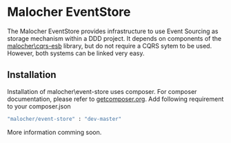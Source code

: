 Malocher EventStore
===================
The Malocher EventStore provides infrastructure to use Event Sourcing as storage mechanism within a DDD project.
It depends on components of the [malocher\cqrs-esb](https://github.com/malocher/cqrs-esb) library, 
but do not require a CQRS sytem to be used. However, both systems can be linked very easy.

## Installation

Installation of malocher\event-store uses composer. For composer documentation, please refer to
[getcomposer.org](http://getcomposer.org/). 
Add following requirement to your composer.json

```sh
"malocher/event-store" : "dev-master"
```

More information comming soon.